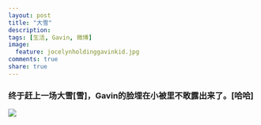 ```yaml
---
layout: post
title: "大雪"
description: 
tags: [生活, Gavin, 微博]
image:
  feature: jocelynholdinggavinkid.jpg
comments: true
share: true
---
```


### 终于赶上一场大雪[雪]，Gavin的脸埋在小被里不敢露出来了。[哈哈] ###

![](http://i.imgur.com/OLtCOkE.jpg)

